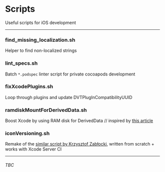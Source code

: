 # Scripts
Useful scripts for iOS development

---


### find_missing_localization.sh

Helper to find non-localized strings



### lint_specs.sh

Batch `*.podspec` linter script for private cocoapods development



### fixXcodePlugins.sh

Loop through plugins and update DVTPlugInCompatibilityUUID



### ramdiskMountForDerivedData.sh

Boost Xcode by using RAM disk for DerivedData // inspired by [this article](http://lightyearsoftware.com/2012/08/use-a-ram-disk-for-deriveddata/)



### iconVersioning.sh

Remake of the [similar script by Krzysztof Zabłocki](https://github.com/krzysztofzablocki/IconOverlaying), written from scratch + works with Xcode Server CI



---
###### TBC
